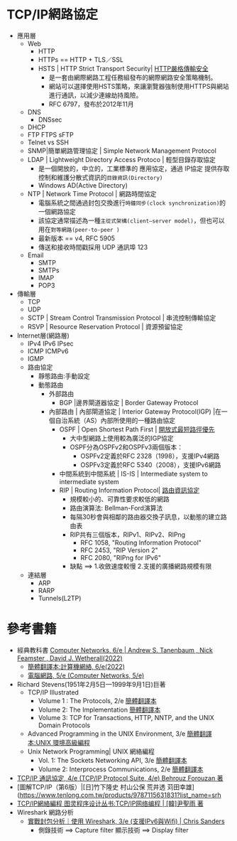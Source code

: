 # TCP/IP網路協定
- 應用層
  - Web
    - HTTP
    - HTTPs == HTTP + TLS／SSL
    - HSTS | HTTP Strict Transport Security| [HTTP嚴格傳輸安全](https://zh.wikipedia.org/wiki/HTTP%E4%B8%A5%E6%A0%BC%E4%BC%A0%E8%BE%93%E5%AE%89%E5%85%A8)
      - 是一套由網際網路工程任務組發布的網際網路安全策略機制。
      - 網站可以選擇使用HSTS策略，來讓瀏覽器強制使用HTTPS與網站進行通訊，以減少連線劫持風險。
      - RFC 6797，發布於2012年11月
  - DNS
    - DNSsec 
  - DHCP
  - FTP  FTPS sFTP
  - Telnet vs SSH
  - SNMP|簡單網路管理協定 | Simple Network Management Protocol
  - LDAP | Lightweight Directory Access Protoco | 輕型目錄存取協定
    - 是一個開放的，中立的，工業標準的 應用協定，通過 IP協定 提供存取控制和維護分散式資訊的`目錄資訊(Directory)`
    - Windows AD(Active Directory)
  - NTP | Network Time Protocol | 網路時間協定
    - 電腦系統之間通過封包交換進行`時鐘同步(clock synchronization)`的一個網路協定
    - 該協定通常描述為一種`主從式架構(client–server model)`，但也可以用在`對等網路(peer-to-peer )`
    - 最新版本 == v4, RFC 5905
    - 傳送和接收時間戳採用 UDP 通訊埠 123
  - Email
    - SMTP
    - SMTPs
    - IMAP
    - POP3 
- 傳輸層
  - TCP
  - UDP
  - SCTP | Stream Control Transmission Protocol | 串流控制傳輸協定
  - RSVP | Resource Reservation Protocol | 資源預留協定
- Internet層(網路層)
  - IPv4  IPv6  IPsec
  - ICMP  ICMPv6
  - IGMP 
  - 路由協定
    - 靜態路由:手動設定
    - 動態路由
      - 外部路由
        - BGP |邊界閘道器協定 | Border Gateway Protocol
      - 內部路由 | 內部閘道協定 | Interior Gateway Protocol(IGP) |在一個自治系統（AS）內部所使用的一種路由協定
        - OSPF | Open Shortest Path First | [開放式最短路徑優先](https://zh.wikipedia.org/wiki/%E5%BC%80%E6%94%BE%E5%BC%8F%E6%9C%80%E7%9F%AD%E8%B7%AF%E5%BE%84%E4%BC%98%E5%85%88)
          - 大中型網路上使用較為廣泛的IGP協定
          - OSPF分為OSPFv2和OSPFv3兩個版本：
            - OSPFv2定義於RFC 2328（1998），支援IPv4網路
            - OSPFv3定義於RFC 5340（2008），支援IPv6網路 
        - 中間系統到中間系統 | IS-IS | Intermediate system to intermediate system
        - RIP | Routing Information Protocol| [路由資訊協定](https://zh.wikipedia.org/wiki/%E8%B7%AF%E7%94%B1%E4%BF%A1%E6%81%AF%E5%8D%8F%E8%AE%AE)
          - 規模較小的、可靠性要求較低的網路
          - 路由演算法: Bellman-Ford演算法
          - 每隔30秒會與相鄰的路由器交換子訊息，以動態的建立路由表
          - RIP共有三個版本，RIPv1、RIPv2、RIPng
            - RFC 1058, "Routing Information Protocol"
            - RFC 2453, "RIP Version 2"
            - RFC 2080, "RIPng for IPv6" 
          - 缺點 ==> 1.收斂速度較慢   2.支援的廣播網路規模有限
  - 連結層
    - ARP
    - RARP
    - Tunnels(L2TP)
# 參考書籍
- 經典教科書 [Computer Networks, 6/e | Andrew S. Tanenbaum , Nick Feamster , David J. Wetherall(2022)](https://www.tenlong.com.tw/products/9781292374062?list_name=srh)
  - [簡體翻譯本:計算機網絡, 6/e(2022)](https://www.tenlong.com.tw/products/9787302604716?list_name=trs-t)
  - [電腦網路, 5/e (Computer Networks, 5/e) ](https://www.tenlong.com.tw/products/9789862800973?list_name=srh)
- Richard Stevens(1951年2月5日—1999年9月1日)巨著
  - TCP/IP Illustrated
    - Volume 1 : The Protocols, 2/e [簡體翻譯本](https://www.tenlong.com.tw/products/9787111453833?list_name=srh)
    - Volume 2: The Implementation  [簡體翻譯本]()
    - Volume 3: TCP for Transactions, HTTP, NNTP, and the UNIX Domain Protocols
  - Advanced Programming in the UNIX Environment, 3/e [簡體翻譯本:UNIX 環境高級編程](https://www.tenlong.com.tw/products/9787115516756?list_name=trs-t)
  - Unix Network Programming| UNIX 網絡編程
    - Vol. 1: The Sockets Networking API, 3/e [簡體翻譯本](https://www.tenlong.com.tw/products/9787115517791?list_name=srh)
    - Volume 2: Interprocess Communications, 2/e  [簡體翻譯本](https://www.tenlong.com.tw/products/9787115517807?list_name=srh)
- [TCP/IP 通訊協定, 4/e (TCP/IP Protocol Suite, 4/e) Behrouz Forouzan 著](https://www.tenlong.com.tw/products/9789861577432?list_name=srh)
- [圖解TCP/IP（第6版）|[日]竹下隆史 村山公保 荒井透 苅田幸雄](https://www.tenlong.com.tw/products/9787115631831?list_name=srh
- [TCP/IP網絡編程 图灵程序设计丛书:TCP/IP网络编程 | [韓]尹聖雨 著](https://www.tenlong.com.tw/products/9787115358851?list_name=srh)
- Wireshark 網路分析
  - [實戰封包分析｜使用 Wireshark, 3/e (支援IPv6與Wifi) | Chris Sanders](https://www.tenlong.com.tw/products/9789864766574?list_name=rd)
    - 側錄技術 ==> Capture filter
      顯示技術 ==> Display filter  
